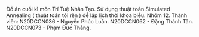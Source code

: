 Đồ án cuối kì môn Trí Tuệ Nhân Tạo.
Sử dụng thuật toán Simulated Annealing ( thuật toán tôi rèn ) để lập lịch thời khoa biểu.
Nhóm 12.
Thành viên:
N20DCCN036 - Nguyễn Phúc Luân.
N20DCCN062 - Đặng Thành Tân.
N20DCCN073 - Phạm Đức Thắng.
